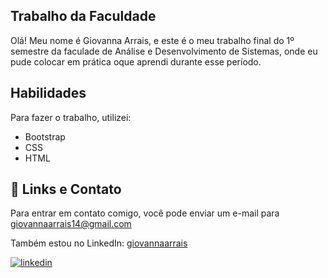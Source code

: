 ## Trabalho da Faculdade

Olá! Meu nome é Giovanna Arrais, e este é o meu trabalho final do 1º semestre da faculade de Análise e Desenvolvimento de Sistemas, onde eu pude colocar em prática oque aprendi durante esse período.


## Habilidades
Para fazer o trabalho, utilizei:
- Bootstrap
- CSS
- HTML


## 🔗 Links e Contato
Para entrar em contato comigo, você pode enviar um e-mail para giovannaarrais14@gmail.com

Também estou no LinkedIn: [giovannaarrais](https://www.linkedin.com/in/giovannaarrais/)

[![linkedin](https://img.shields.io/badge/linkedin-0A66C2?style=for-the-badge&logo=linkedin&logoColor=white)](https://www.linkedin.com/in/giovannaarrais/)
